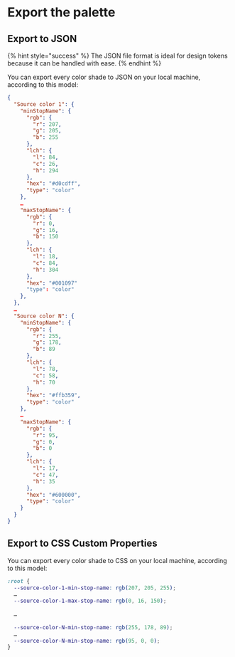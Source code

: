 # Export the palette

## Export to JSON

{% hint style="success" %}
The JSON file format is ideal for design tokens because it can be handled with ease.
{% endhint %}

You can export every color shade to JSON on your local machine, according to this model:

```json
{
  "Source color 1": {
    "minStopName": {
      "rgb": {
        "r": 207,
        "g": 205,
        "b": 255
      },
      "lch": {
        "l": 84,
        "c": 26,
        "h": 294
      },
      "hex": "#d0cdff",
      "type": "color"
    },
    …
    "maxStopName": {
      "rgb": {
        "r": 0,
        "g": 16,
        "b": 150
      },
      "lch": {
        "l": 18,
        "c": 84,
        "h": 304
      },
      "hex": "#001097"
      "type": "color"
    },
  },
  …
  "Source color N": {
    "minStopName": {
      "rgb": {
        "r": 255,
        "g": 178,
        "b": 89
      },
      "lch": {
        "l": 78,
        "c": 58,
        "h": 70
      },
      "hex": "#ffb359",
      "type": "color"
    },
    …
    "maxStopName": {
      "rgb": {
        "r": 95,
        "g": 0,
        "b": 0
      },
      "lch": {
        "l": 17,
        "c": 47,
        "h": 35
      },
      "hex": "#600000",
      "type": "color"
    }
  }
}
```

## Export to CSS Custom Properties

You can export every color shade to CSS on your local machine, according to this model:

```css
:root {
  --source-color-1-min-stop-name: rgb(207, 205, 255);
  …
  --source-color-1-max-stop-name: rgb(0, 16, 150);
  
  …
  
  --source-color-N-min-stop-name: rgb(255, 178, 89);
  …
  --source-color-N-min-stop-name: rgb(95, 0, 0);
}
```
